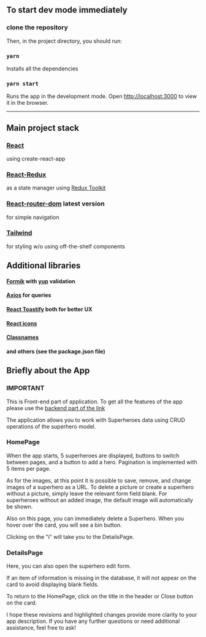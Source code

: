 ## To start dev mode immediately

### clone the repository

Then, in the project directory, you should run:

### `yarn`

Installs all the dependencies

### `yarn start`

Runs the app in the development mode. Open [http://localhost:3000](http://localhost:3000) to view it
in the browser.

---

## Main project stack

### [React](https://react.dev/)

using create-react-app

### [React-Redux](https://react-redux.js.org/)

as a state manager using [Redux Toolkit](https://redux-toolkit.js.org/)

### [React-router-dom](https://reactrouter.com/en/main) latest version

for simple navigation

### [Tailwind](https://tailwindcss.com/)

for styling w/o using off-the-shelf components

## Additional libraries

#### [Formik](https://formik.org/) with [yup](https://www.npmjs.com/package/yup) validation

#### [Axios](https://axios-http.com/docs/intro) for queries

#### [React Toastify](https://www.npmjs.com/package/react-toastify) both for better UX

#### [React icons](https://www.npmjs.com/package/react-icons)

#### [Classnames](https://www.npmjs.com/package/classnames)

#### and others (see the package.json file)

## Briefly about the App

### IMPORTANT

This is Front-end part of application. To get all the features of the app please use the
[backend part of the link](https://github.com/YarPetru/superheroes-back)

The application allows you to work with Superheroes data using CRUD operations of the superhero
model.

### HomePage

When the app starts, 5 superheroes are displayed, buttons to switch between pages, and a button to
add a hero. Pagination is implemented with 5 items per page.

As for the images, at this point it is possible to save, remove, and change images of a superhero as
a URL. To delete a picture or create a superhero without a picture, simply leave the relevant form
field blank. For superheroes without an added image, the default image will automatically be shown.

Also on this page, you can immediately delete a Superhero. When you hover over the card, you will
see a bin button.

Clicking on the "i" will take you to the DetailsPage.

### DetailsPage

Here, you can also open the superhero edit form.

If an item of information is missing in the database, it will not appear on the card to avoid
displaying blank fields.

To return to the HomePage, click on the title in the header or Close button on the card.

I hope these revisions and highlighted changes provide more clarity to your app description. If you
have any further questions or need additional assistance, feel free to ask!
